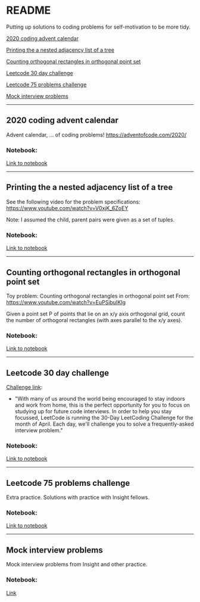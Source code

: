 # README

Putting up solutions to coding problems for self-motivation to be more tidy.

[2020 coding advent calendar](#2020advent)


[Printing the a nested adjacency list of a tree](#treeprint)


[Counting orthogonal rectangles in orthogonal point set](#rect)

[Leetcode 30 day challenge](#leetcode)

[Leetcode 75 problems challenge](#leetcode75)

[Mock interview problems](#mock)


---

## <a name="2020advent">2020 coding advent calendar</a>


Advent calendar, ... of coding problems! https://adventofcode.com/2020/


### Notebook: 
[Link to notebook](https://github.com/iurrutia/ToyProblems/blob/master/advent2020.ipynb
) 


---



## <a name="treeprint">Printing the a nested adjacency list of a tree</a>


See the following video for the problem specifications: https://www.youtube.com/watch?v=V0xjK_6ZoEY

Note: I assumed the child, parent pairs were given as a set of tuples.



### Notebook: 
[Link to notebook](https://github.com/iurrutia/ToyProblems/blob/master/PrintingTree.ipynb
) 


---
## <a name="rect">Counting orthogonal rectangles in orthogonal point set</a>



Toy problem: Counting orthogonal rectangles in orthogonal point set
From: https://www.youtube.com/watch?v=EuPSibuIKIg

Given a point set P of points that lie on an x/y axis orthogonal grid, count the number of orthogoral rectangles (with axes parallel to the x/y axes).

### Notebook: 
[Link to notebook](https://github.com/iurrutia/ToyProblems/blob/master/CountingRectangles.ipynb)  

---
## <a name="leetcode">Leetcode 30 day challenge</a>

[Challenge link](https://leetcode.com/explore/featured/card/30-day-leetcoding-challenge/):

- "With many of us around the world being encouraged to stay indoors and work from home, this is the perfect opportunity for you to focus on studying up for future code interviews. In order to help you stay focussed, LeetCode is running the 30-Day LeetCoding Challenge for the month of April. Each day, we'll challenge you to solve a frequently-asked interview problem."


### Notebook: 
[Link to notebook](https://github.com/iurrutia/ToyProblems/blob/master/leetcode30d.ipynb)  

---
## <a name="leetcode75">Leetcode 75 problems challenge</a>

Extra practice. Solutions with practice with Insight fellows.


### Notebook: 
[Link to notebook](https://github.com/iurrutia/ToyProblems/blob/master/75problems.ipynb)  

---



## <a name="mock">Mock interview problems</a>

Mock interview problems from Insight and other practice.


### Notebook: 
[Link](https://github.com/iurrutia/ToyProblems/blob/master/PastMockInterviews.ipynb)  
